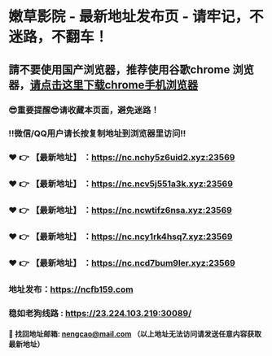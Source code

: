 # 嫩草影院 - 最新地址发布页 - 请牢记，不迷路，不翻车！

## 請不要使用国产浏览器，推荐使用谷歌chrome 浏览器，<a href = "https://www.google.cn/chrome/">请点击这里下载chrome手机浏览器</a>

### :sunglasses:重要提醒:sunglasses:请收藏本页面，避免迷路！
### ‼️微信/QQ用户请长按复制地址到浏览器里访问‼️

### :heart: :point_right: 【最新地址】 ：https://nc.nchy5z6uid2.xyz:23569
### :heart: :point_right: 【最新地址】 ：https://nc.ncv5j551a3k.xyz:23569
### :heart: :point_right: 【最新地址】 ：https://nc.ncwtifz6nsa.xyz:23569
### :heart: :point_right: 【最新地址】 ：https://nc.ncy1rk4hsq7.xyz:23569
### :heart: :point_right: 【最新地址】 ：https://nc.ncd7bum9ler.xyz:23569

### 地址发布：https://ncfb159.com
### 稳如老狗线路 : https://23.224.103.219:30089/

#### :e-mail: __找回地址邮箱: nengcao@mail.com （以上地址无法访问请发送任意内容获取最新地址）__
